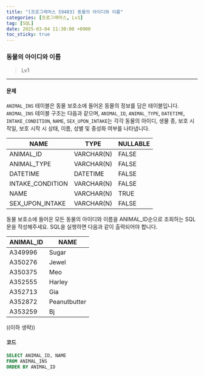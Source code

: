 ```yaml
---
title: "[프로그래머스 59403] 동물의 아이디와 이름"
categories: [프로그래머스, Lv1]
tag: [SQL]
date: 2025-03-04 11:30:00 +0900
toc_sticky: true
---
```

### 동물의 아이디와 이름
> Lv1

***

#### 문제
`ANIMAL_INS` 테이블은 동물 보호소에 들어온 동물의 정보를 담은 테이블입니다. `ANIMAL_INS` 테이블 구조는 다음과 같으며, `ANIMAL_ID`, `ANIMAL_TYPE`, `DATETIME`, `INTAKE_CONDITION`, `NAME`, `SEX_UPON_INTAKE`는 각각 동물의 아이디, 생물 종, 보호 시작일, 보호 시작 시 상태, 이름, 성별 및 중성화 여부를 나타냅니다.

| NAME                | TYPE      | NULLABLE |
|---------------------|-----------|----------|
| ANIMAL_ID           | VARCHAR(N) | FALSE    |
| ANIMAL_TYPE         | VARCHAR(N) | FALSE    |
| DATETIME            | DATETIME   | FALSE    |
| INTAKE_CONDITION    | VARCHAR(N) | FALSE    |
| NAME                | VARCHAR(N) | TRUE     |
| SEX_UPON_INTAKE     | VARCHAR(N) | FALSE    |

동물 보호소에 들어온 모든 동물의 아이디와 이름을 ANIMAL_ID순으로 조회하는 SQL문을 작성해주세요. SQL을 실행하면 다음과 같이 출력되어야 합니다.

| ANIMAL_ID | NAME          |
|-----------|---------------|
| A349996   | Sugar         |
| A350276   | Jewel         |
| A350375   | Meo           |
| A352555   | Harley        |
| A352713   | Gia           |
| A352872   | Peanutbutter  |
| A353259   | Bj            |

((이하 생략))

#### 코드
```sql
SELECT ANIMAL_ID, NAME
FROM ANIMAL_INS
ORDER BY ANIMAL_ID
```
